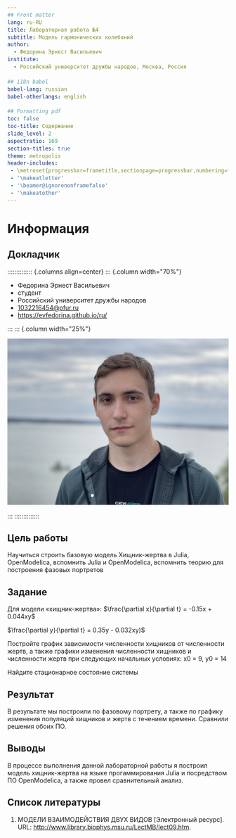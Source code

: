 ```yaml
---
## Front matter
lang: ru-RU
title: Лабораторная работа №4
subtitle: Модель гармонических колебаний
author:
  - Федорина Эрнест Васильевич
institute:
  - Российский университет дружбы народов, Москва, Россия

## i18n babel
babel-lang: russian
babel-otherlangs: english

## Formatting pdf
toc: false
toc-title: Содержание
slide_level: 2
aspectratio: 169
section-titles: true
theme: metropolis
header-includes:
 - \metroset{progressbar=frametitle,sectionpage=progressbar,numbering=fraction}
 - '\makeatletter'
 - '\beamer@ignorenonframefalse'
 - '\makeatother'
---
```


# Информация

## Докладчик

:::::::::::::: {.columns align=center}
::: {.column width="70%"}

  * Федорина Эрнест Васильевич
  * студент
  * Российский университет дружбы народов
  * [1032216454@pfur.ru](mailto:1032216454@pfur.ru)
  * <https://evfedorina.github.io/ru/>

:::
::: {.column width="25%"}

![](./image/ernest.jpg)

:::
::::::::::::::

## Цель работы

Научиться строить базовую модель Хищник-жертва в Julia, OpenModelica, вспомнить Julia и OpenModelica, вспомнить теорию для построения фазовых портретов

## Задание

Для модели «хищник-жертва»:
$\frac{\partial x}{\partial t} = -0.15x +  0.044xy$

$\frac{\partial y}{\partial t} = 0.35y -  0.032xy)$

Постройте график зависимости численности хищников от численности жертв,
а также графики изменения численности хищников и численности жертв при
следующих начальных условиях:
x0 = 9, y0 = 14

Найдите стационарное
состояние системы

## Результат

В результате мы построили по  фазовому портрету, а также по графику изменения популяций хищников и жертв с течением времени. Сравнили решения обоих ПО.

## Выводы

В процессе выполнения данной лабораторной работы я построил модель хищник-жертва на языке прогаммирования Julia и посредством ПО OpenModelica, а также провел сравнительный анализ.

## Список литературы

1. МОДЕЛИ ВЗАИМОДЕЙСТВИЯ ДВУХ ВИДОВ [Электронный ресурс]. URL: http://www.library.biophys.msu.ru/LectMB/lect09.htm.